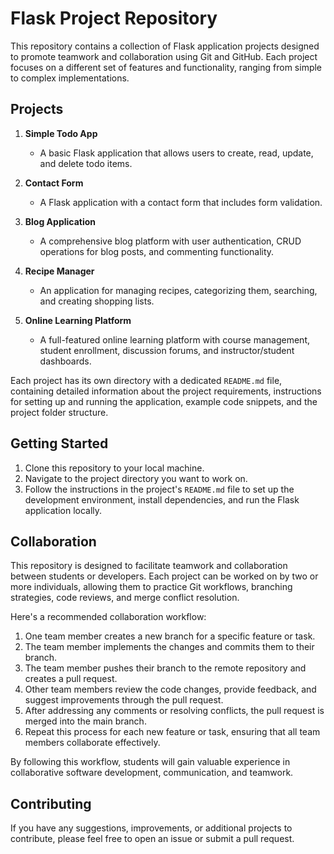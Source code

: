 # Flask Project Repository

This repository contains a collection of Flask application projects designed to promote teamwork and collaboration using Git and GitHub. Each project focuses on a different set of features and functionality, ranging from simple to complex implementations.

## Projects

1. **Simple Todo App**
   - A basic Flask application that allows users to create, read, update, and delete todo items.

2. **Contact Form**
   - A Flask application with a contact form that includes form validation.

3. **Blog Application**
   - A comprehensive blog platform with user authentication, CRUD operations for blog posts, and commenting functionality.

4. **Recipe Manager**
   - An application for managing recipes, categorizing them, searching, and creating shopping lists.

5. **Online Learning Platform**
   - A full-featured online learning platform with course management, student enrollment, discussion forums, and instructor/student dashboards.

Each project has its own directory with a dedicated `README.md` file, containing detailed information about the project requirements, instructions for setting up and running the application, example code snippets, and the project folder structure.

## Getting Started

1. Clone this repository to your local machine.
2. Navigate to the project directory you want to work on.
3. Follow the instructions in the project's `README.md` file to set up the development environment, install dependencies, and run the Flask application locally.

## Collaboration

This repository is designed to facilitate teamwork and collaboration between students or developers. Each project can be worked on by two or more individuals, allowing them to practice Git workflows, branching strategies, code reviews, and merge conflict resolution.

Here's a recommended collaboration workflow:

1. One team member creates a new branch for a specific feature or task.
2. The team member implements the changes and commits them to their branch.
3. The team member pushes their branch to the remote repository and creates a pull request.
4. Other team members review the code changes, provide feedback, and suggest improvements through the pull request.
5. After addressing any comments or resolving conflicts, the pull request is merged into the main branch.
6. Repeat this process for each new feature or task, ensuring that all team members collaborate effectively.

By following this workflow, students will gain valuable experience in collaborative software development, communication, and teamwork.

## Contributing

If you have any suggestions, improvements, or additional projects to contribute, please feel free to open an issue or submit a pull request.

